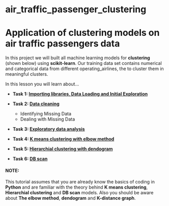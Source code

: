 # air_traffic_passenger_clustering
# Application of clustering models on air traffic passengers data

In this project we will built all machine learning models for **clustering** (shown below) using **scikit-learn**.
Our training data set contains numerical and categorical data from different operating_airlines, the to cluster them in meaningful clusters.

In this lesson you will learn about...

- **Task 1: [Importing libraries, Data Loading and Initial Exploration](#ld)**

- **Task 2: [Data cleaning](#dc)**
    - Identifying Missing Data
    - Dealing with Missing Data
    
- **Task 3: [Exploratory data analysis](#eda)**

- **Task 4: [K means clustering with elbow method](#k)**

- **Task 5: [Hierarchial clustering with dendogram](#h)**

- **Task 6: [DB scan](#d)**

#### NOTE:
This tutorial assumes that you are already know the basics of coding in **Python** and are familiar with the theory behind **K means clustering**, **Hierarchial clustering** and **DB scan** models.
Also you should be aware about **The elbow method**, **dendogram** and **K-distance graph**.
